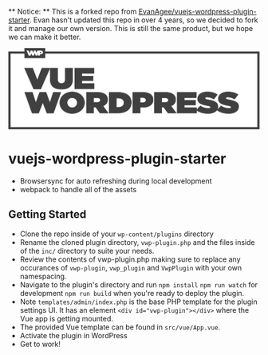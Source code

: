 ** Notice: **
This is a forked repo from [EvanAgee/vuejs-wordpress-plugin-starter](https://github.com/EvanAgee/vuejs-wordpress-plugin-starter). Evan hasn't updated this repo in over 4 years, so we decided to fork it and manage our own version. This is still the same product, but we hope we can make it better.

![image](_repo/vue-wordpress-logo.png)

# vuejs-wordpress-plugin-starter

-   Browsersync for auto refreshing during local development
-   webpack to handle all of the assets

## Getting Started

-   Clone the repo inside of your `wp-content/plugins` directory
-   Rename the cloned plugin directory, `vwp-plugin.php` and the files inside of the `inc/` directory to suite your needs.
-   Review the contents of vwp-plugin.php making sure to replace any occurances of `vwp-plugin`, `vwp_plugin` and `VwpPlugin` with your own namespacing.
-   Navigate to the plugin's directory and run
    `npm install`
    `npm run watch` for development
    `npm run build` when you're ready to deploy the plugin.
-   Note `templates/admin/index.php` is the base PHP template for the plugin settings UI. It has an element `<div id="vwp-plugin"></div>` where the Vue app is getting mounted.
-   The provided Vue template can be found in `src/vue/App.vue`.
-   Activate the plugin in WordPress
-   Get to work!

